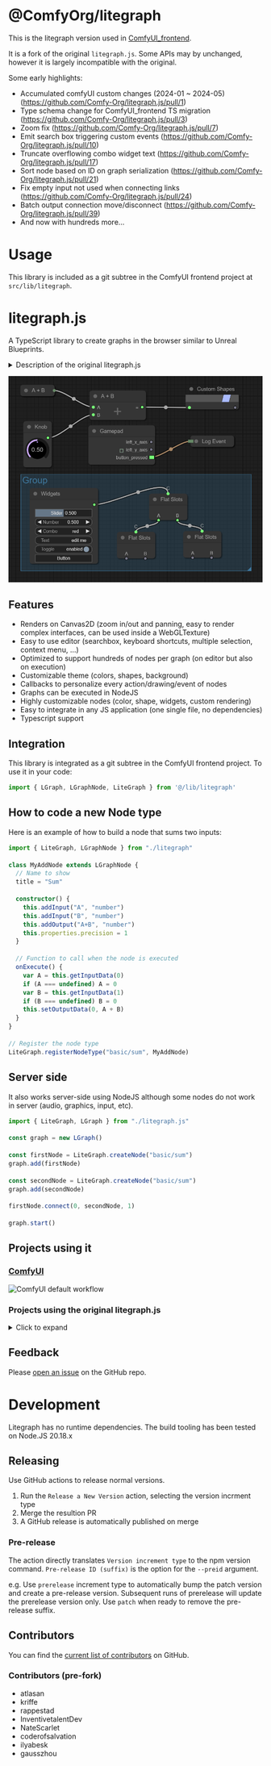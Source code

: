 # @ComfyOrg/litegraph

This is the litegraph version used in [ComfyUI_frontend](https://github.com/Comfy-Org/ComfyUI_frontend).

It is a fork of the original `litegraph.js`. Some APIs may by unchanged, however it is largely incompatible with the original.

Some early highlights:

- Accumulated comfyUI custom changes (2024-01 ~ 2024-05) (https://github.com/Comfy-Org/litegraph.js/pull/1)
- Type schema change for ComfyUI_frontend TS migration (https://github.com/Comfy-Org/litegraph.js/pull/3)
- Zoom fix (https://github.com/Comfy-Org/litegraph.js/pull/7)
- Emit search box triggering custom events (<https://github.com/Comfy-Org/litegraph.js/pull/10>)
- Truncate overflowing combo widget text (<https://github.com/Comfy-Org/litegraph.js/pull/17>)
- Sort node based on ID on graph serialization (<https://github.com/Comfy-Org/litegraph.js/pull/21>)
- Fix empty input not used when connecting links (<https://github.com/Comfy-Org/litegraph.js/pull/24>)
- Batch output connection move/disconnect (<https://github.com/Comfy-Org/litegraph.js/pull/39>)
- And now with hundreds more...

# Usage

This library is included as a git subtree in the ComfyUI frontend project at `src/lib/litegraph`.

# litegraph.js

A TypeScript library to create graphs in the browser similar to Unreal Blueprints.

<details>

<summary>Description of the original litegraph.js</summary>

A library in Javascript to create graphs in the browser similar to Unreal Blueprints. Nodes can be programmed easily and it includes an editor to construct and tests the graphs.

It can be integrated easily in any existing web applications and graphs can be run without the need of the editor.

</details>

![Node Graph](imgs/node_graph_example.png "Node graph example")

## Features

- Renders on Canvas2D (zoom in/out and panning, easy to render complex interfaces, can be used inside a WebGLTexture)
- Easy to use editor (searchbox, keyboard shortcuts, multiple selection, context menu, ...)
- Optimized to support hundreds of nodes per graph (on editor but also on execution)
- Customizable theme (colors, shapes, background)
- Callbacks to personalize every action/drawing/event of nodes
- Graphs can be executed in NodeJS
- Highly customizable nodes (color, shape, widgets, custom rendering)
- Easy to integrate in any JS application (one single file, no dependencies)
- Typescript support

## Integration

This library is integrated as a git subtree in the ComfyUI frontend project. To use it in your code:

```typescript
import { LGraph, LGraphNode, LiteGraph } from '@/lib/litegraph'
```

## How to code a new Node type

Here is an example of how to build a node that sums two inputs:

```ts
import { LiteGraph, LGraphNode } from "./litegraph"

class MyAddNode extends LGraphNode {
  // Name to show
  title = "Sum"

  constructor() {
    this.addInput("A", "number")
    this.addInput("B", "number")
    this.addOutput("A+B", "number")
    this.properties.precision = 1
  }

  // Function to call when the node is executed
  onExecute() {
    var A = this.getInputData(0)
    if (A === undefined) A = 0
    var B = this.getInputData(1)
    if (B === undefined) B = 0
    this.setOutputData(0, A + B)
  }
}

// Register the node type
LiteGraph.registerNodeType("basic/sum", MyAddNode)
```

## Server side

It also works server-side using NodeJS although some nodes do not work in server (audio, graphics, input, etc).

```ts
import { LiteGraph, LGraph } from "./litegraph.js"

const graph = new LGraph()

const firstNode = LiteGraph.createNode("basic/sum")
graph.add(firstNode)

const secondNode = LiteGraph.createNode("basic/sum")
graph.add(secondNode)

firstNode.connect(0, secondNode, 1)

graph.start()
```

## Projects using it

### [ComfyUI](https://github.com/comfyanonymous/ComfyUI)

![ComfyUI default workflow](https://github.com/comfyanonymous/ComfyUI/blob/6efe561c2a7321501b1b27f47039c7616dda1860/comfyui_screenshot.png "ComfyUI default workflow")

### Projects using the original litegraph.js

<details>

<summary>Click to expand</summary>

### [webglstudio.org](http://webglstudio.org)

![WebGLStudio](imgs/webglstudio.gif "WebGLStudio")

### [MOI Elephant](http://moiscript.weebly.com/elephant-systegraveme-nodal.html)

![MOI Elephant](imgs/elephant.gif "MOI Elephant")

### Mynodes

![MyNodes](imgs/mynodes.png "MyNodes")

</details>

## Feedback

Please [open an issue](https://github.com/Comfy-Org/litegraph.js/issues/) on the GitHub repo.

# Development

Litegraph has no runtime dependencies. The build tooling has been tested on Node.JS 20.18.x

## Releasing

Use GitHub actions to release normal versions.

1. Run the `Release a New Version` action, selecting the version incrment type
1. Merge the resultion PR
1. A GitHub release is automatically published on merge

### Pre-release

The action directly translates `Version increment type` to the npm version command. `Pre-release ID (suffix)` is the option for the `--preid` argument.

e.g. Use `prerelease` increment type to automatically bump the patch version and create a pre-release version. Subsequent runs of prerelease will update the prerelease version only.
Use `patch` when ready to remove the pre-release suffix.

## Contributors

You can find the [current list of contributors](https://github.com/Comfy-Org/litegraph.js/graphs/contributors) on GitHub.

### Contributors (pre-fork)

- atlasan
- kriffe
- rappestad
- InventivetalentDev
- NateScarlet
- coderofsalvation
- ilyabesk
- gausszhou
